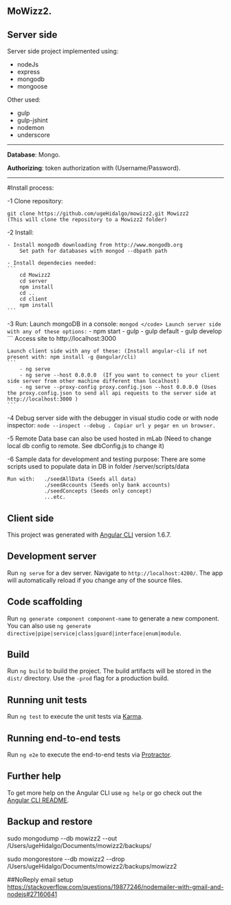 ## MoWizz2.

## Server side

Server side project implemented using:

- nodeJs
- express
- mongodb
- mongoose

Other used:

- gulp
- gulp-jshint
- nodemon
- underscore

___


**Database**: Mongo.

**Authorizing**: token authorization with (Username/Password).


___

#Install process:

-1 Clone repository:

    git clone https://github.com/ugeHidalgo/mowizz2.git Mowizz2
    (This will clone the repository to a Mowizz2 folder)

-2 Install:

    - Install mongodb downloading from http://www.mongodb.org
        Set path for databases with mongod --dbpath path

    - Install dependecies needed:
    ```
        cd Mowizz2
        cd server
        npm install
        cd ..
        cd client
        npm install
    ```

-3 Run:
    Launch mongoDB in a console:
    ```
        mongod
    </code>
    Launch server side with any of these options:
    ```
        - npm start
        - gulp
        - gulp default
        - gulp develop
    ```
    Access site to http://localhost:3000

    Launch client side with any of these: (Install angular-cli if not present with: npm install -g @angular/cli)
    ```
        - ng serve
        - ng serve --host 0.0.0.0  (If you want to connect to your client side server from other machine different than localhost)
        - ng serve --proxy-config proxy.config.json --host 0.0.0.0 (Uses the proxy.config.json to send all api requests to the server side at http://localhost:3000 )
    ```

-4 Debug server side with the debugger in visual studio code or with node inspector:
    ```
    node --inspect --debug .
    Copiar url y pegar en un browser.
    ```

-5 Remote Data base can also be used hosted in mLab (Need to change local db config to remote. See dbConfig.js to change it)

-6 Sample data for development and testing purpose: There are some scripts used to populate data in DB in folder /server/scripts/data

    Run with:   ./seedAllData (Seeds all data)
                ./seedAccounts (Seeds only bank accounts)
                ./seedConcepts (Seeds only concept)
                ...etc.


## Client side

This project was generated with [Angular CLI](https://github.com/angular/angular-cli) version 1.6.7.

## Development server

Run `ng serve` for a dev server. Navigate to `http://localhost:4200/`. The app will automatically reload if you change any of the source files.

## Code scaffolding

Run `ng generate component component-name` to generate a new component. You can also use `ng generate directive|pipe|service|class|guard|interface|enum|module`.

## Build

Run `ng build` to build the project. The build artifacts will be stored in the `dist/` directory. Use the `-prod` flag for a production build.

## Running unit tests

Run `ng test` to execute the unit tests via [Karma](https://karma-runner.github.io).

## Running end-to-end tests

Run `ng e2e` to execute the end-to-end tests via [Protractor](http://www.protractortest.org/).

## Further help

To get more help on the Angular CLI use `ng help` or go check out the [Angular CLI README](https://github.com/angular/angular-cli/blob/master/README.md).



## Backup and restore

sudo mongodump --db mowizz2 --out /Users/ugeHidalgo/Documents/mowizz2/backups/

sudo mongorestore --db mowizz2 --drop /Users/ugeHidalgo/Documents/mowizz2/backups/mowizz2

##NoReply email setup
https://stackoverflow.com/questions/19877246/nodemailer-with-gmail-and-nodejs#27160641